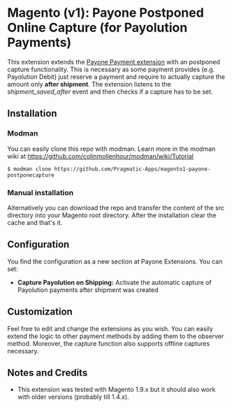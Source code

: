 # Magento (v1): Payone Postponed Online Capture (for Payolution Payments)
This extension extends the [Payone Payment extension](https://github.com/PAYONE-GmbH/magento-1) with an postponed capture functionality. This is necessary as some payment provides (e.g. Payolution Debit) just reserve a payment and require to actually capture the amount only **after shipment**.
The extension listens to the *shipment_saved_after* event and then checks if a capture has to be set. 

## Installation

### Modman
You can easily clone this repo with modman. Learn more in the modman wiki at https://github.com/colinmollenhour/modman/wiki/Tutorial

```
$ modman clone https://github.com/Pragmatic-Apps/magento1-payone-postponecapture
```

### Manual installation
Alternatively you can download the repo and transfer the content of the src directory into your Magento root directory. After the installation clear the cache and that's it.

## Configuration
You find the configuration as a new section at Payone Extensions. You can set:
* **Capture Payolution on Shipping:** Activate the automatic capture of Payolution payments after shipment was created

## Customization
Feel free to edit and change the extensions as you wish. You can easily extend the logic to other payment methods by adding them to the observer method. Moreover, the capture function also supports offline captures necessary.

## Notes and Credits
- This extension was tested with Magento 1.9.x but it should also work with older versions (probably till 1.4.x).